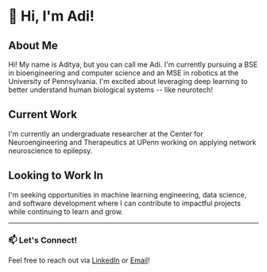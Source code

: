 # 👋 Hi, I'm Adi!


## About Me

Hi! My name is Aditya, but you can call me Adi. I'm currently pursuing a BSE in bioengineering and computer science and an MSE in robotics at the University of Pennsylvania. I'm excited about leveraging deep learning to better understand human biological systems -- like neurotech!

## Current Work

I'm currently an undergraduate researcher at the Center for Neuroengineering and Therapeutics at UPenn working on applying network neuroscience to epilepsy.

## Looking to Work In

I'm seeking opportunities in machine learning engineering, data science, and software development where I can contribute to impactful projects while continuing to learn and grow.

---

### 📫 Let's Connect!
Feel free to reach out via [LinkedIn](https://linkedin.com/in/adityagowd) or [Email](mailto:agowd@seas.upenn.edu)!



<!--
**agowd/agowd** is a ✨ _special_ ✨ repository because its `README.md` (this file) appears on your GitHub profile.

Here are some ideas to get you started:

- 🔭 I’m currently working on ...
- 🌱 I’m currently learning ...
- 👯 I’m looking to collaborate on ...
- 🤔 I’m looking for help with ...
- 💬 Ask me about ...
- 📫 How to reach me: ...
- 😄 Pronouns: ...
- ⚡ Fun fact: ...
-->
